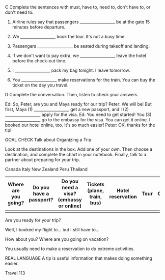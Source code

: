 C Complete the sentences with must, have to, need to, don't have to, or don't need to.

1. Airline rules say that passengers __________________ be at the gate 15 minutes before departure.

2. We __________________ book the tour. It's not a busy time.

3. Passengers __________________ be seated during takeoff and landing.

4. If we don't want to pay extra, we __________________ leave the hotel before the check-out time.

5. I __________________ pack my bag tonight. I leave tomorrow.

6. You __________________ make reservations for the train. You can buy the ticket on the day you travel.

D Complete the conversation. Then, listen to check your answers.

Ed: So, Peter, are you and Maya ready for our trip?
Peter: We will be! But first, Maya (1) __________________ get a new passport, and I (2) __________________ apply for the visa.
Ed: You need to get started! You (3) __________________ go to the embassy for the visa. You can get it online. I booked our hotel online, too. It's so much easier!
Peter: OK, thanks for the tip!

GOAL CHECK Talk about Organizing a Trip

Look at the destinations in the box. Add one of your own. Then choose a destination, and complete the chart in your notebook. Finally, talk to a partner about preparing for your trip.

Canada    Italy    New Zealand    Peru    Thailand

| Where are you going? | Do you have a passport? | Do you need a visa? (embassy or online) | Tickets (plane, train, bus) | Hotel reservation | Tour | Other |
|----------------------|-------------------------|------------------------------------------|----------------------------|-------------------|------|-------|
|                      |                         |                                          |                            |                   |      |       |

Are you ready for your trip?

Well, I booked my flight to... but I still have to...

How about you? Where are you going on vacation?

You usually need to make a reservation to do extreme activities.

REAL LANGUAGE
A tip is useful information that makes doing something easier.

Travel 113